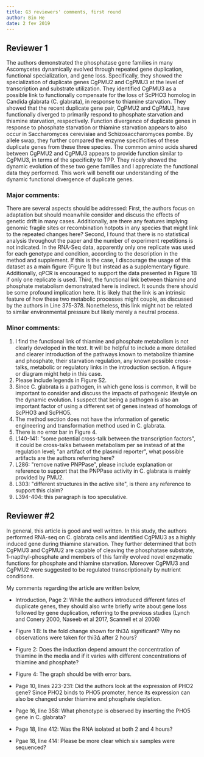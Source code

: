 ```yaml
---
title: G3 reviewers' comments, first round
author: Bin He
date: 2 fev 2019
---
```


## Reviewer 1

The authors demonstrated the phosphatase gene families in many Ascomycetes dynamically evolved through repeated gene duplication, functional specialization, and gene loss. Specifically, they showed the specialization of duplicate genes CgPMU2 and CgPMU3 at the level of transcription and substrate utilization. They identified CgPMU3 as a possible link to functionally compensate for the loss of ScPHO3 homolog in Candida glabrata (C. glabrata), in response to thiamine starvation. They showed that the recent duplicate gene pair, CgPMU2 and CgPMU3, have functionally diverged to primarily respond to phosphate starvation and thiamine starvation, respectively. Function divergence of duplicate genes in response to phosphate starvation or thiamine starvation appears to also occur in Saccharomyces cerevisiae and Schizosaccharomyces pombe. By allele swap, they further compared the enzyme specificities of these duplicate genes from these three species. The common amino acids shared between CgPMU2 and CgPMU3 appears to provide function similar to CgPMU3, in terms of the specificity to TPP. They nicely showed the dynamic evolution of these two gene families and I appreciate the functional data they performed. This work will benefit our understanding of the dynamic functional divergence of duplicate genes. 

### Major comments: 

There are several aspects should be addressed: 
First, the authors focus on adaptation but should meanwhile consider and discuss the effects of genetic drift in many cases. Additionally, are there any features implying genomic fragile sites or recombination hotpots in any species that might link to the repeated changes here? 
Second, I found that there is no statistical analysis throughout the paper and the number of experiment repetitions is not indicated. In the RNA-Seq data, apparently only one replicate was used for each genotype and condition, according to the description in the method and supplement. If this is the case, I discourage the usage of this dataset as a main figure (Figure 1) but instead as a supplementary figure. Additionally, qPCR is encouraged to support the data presented in Figure 1B if only one replicate is used. 
Third, the functional link between thiamine and phosphate metabolism demonstrated here is indirect. It sounds there should be some profound implication here. It is likely that the link is an intrinsic feature of how these two metabolic processes might couple, as discussed by the authors in Line 375-378. Nonetheless, this link might not be related to similar environmental pressure but likely merely a neutral process. 

### Minor comments: 

1. I find the functional link of thiamine and phosphate metabolism is not clearly developed in the text. It will be helpful to include a more detailed and clearer introduction of the pathways known to metabolize thiamine and phosphate, their starvation regulation, any known possible cross-talks, metabolic or regulatory links in the introduction section. A figure or diagram might help in this case. 
2. Please include legends in Figure S2. 
3. Since C. glabrata is a pathogen, in which gene loss is common, it will be important to consider and discuss the impacts of pathogenic lifestyle on the dynamic evolution. I suspect that being a pathogen is also an important factor of using a different set of genes instead of homologs of ScPHO3 and ScPHO5. 
4. The method section does not have the information of genetic engineering and transformation method used in C. glabrata. 
5. There is no error bar in Figure 4. 
6. L140-141: "some potential cross-talk between the transcription factors", it could be cross-talks between metabolism per se instead of at the regulation level; "an artifact of the plasmid reporter", what possible artifacts are the authors referring here? 
7. L286: "remove native PNPPase", please include explanation or reference to support that the PNPPase activity in C. glabrata is mainly provided by PMU2. 
8. L303: "different structures in the active site", is there any reference to support this claim? 
9. L394-404: this paragraph is too speculative. 


## Reviewer \#2

In general, this article is good and well written. In this study, the authors performed RNA-seq on C. glabrata cells and identified CgPMU3 as a highly induced gene during thiamine starvation. They further determined that both CgPMU3 and CgPMU2 are capable of cleaving the phosphatase substrate, 1-napthyl-phosphate and members of this family evolved novel enzymatic functions for phosphate and thiamine starvation. Moreover CgPMU3 and CgPMU2 were suggested to be regulated transcriptionally by nutrient conditions. 

My comments regarding the article are written below, 

- Introduction, Page 2: While the authors introduced different fates of duplicate genes, they should also write briefly write about gene loss followed by gene duplication, referring to the previous studies (Lynch and Conery 2000, Naseeb et al 2017, Scannell et al 2006) 

- Figure 1 B: Is the fold change shown for thi3Δ significant? Why no observations were taken for thi3Δ after 2 hours? 

- Figure 2: Does the induction depend amount the concentration of thiamine in the media and if it varies with different concentrations of thiamine and phosphate? 

- Figure 4: The graph should be with error bars. 

- Page 10, lines 223-231: Did the authors look at the expression of PHO2 gene? Since PHO2 binds to PHO5 promoter, hence its expression can also be changed under thiamine and phosphate depletion. 

- Page 16, line 358: What phenotype is observed by inserting the PHO5 gene in C. glabrata? 

- Page 18, line 412: Was the RNA isolated at both 2 and 4 hours? 

- Pgae 18, line 414: Please be more clear which six samples were sequenced?
